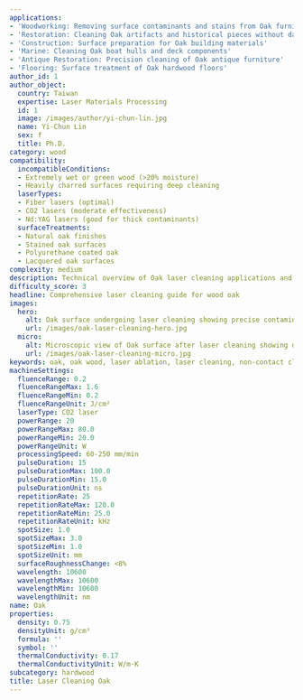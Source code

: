 ```yaml
---
applications:
- 'Woodworking: Removing surface contaminants and stains from Oak furniture'
- 'Restoration: Cleaning Oak artifacts and historical pieces without damage'
- 'Construction: Surface preparation for Oak building materials'
- 'Marine: Cleaning Oak boat hulls and deck components'
- 'Antique Restoration: Precision cleaning of Oak antique furniture'
- 'Flooring: Surface treatment of Oak hardwood floors'
author_id: 1
author_object:
  country: Taiwan
  expertise: Laser Materials Processing
  id: 1
  image: /images/author/yi-chun-lin.jpg
  name: Yi-Chun Lin
  sex: f
  title: Ph.D.
category: wood
compatibility:
  incompatibleConditions:
  - Extremely wet or green wood (>20% moisture)
  - Heavily charred surfaces requiring deep cleaning
  laserTypes:
  - Fiber lasers (optimal)
  - CO2 lasers (moderate effectiveness)
  - Nd:YAG lasers (good for thick contaminants)
  surfaceTreatments:
  - Natural oak finishes
  - Stained oak surfaces
  - Polyurethane coated oak
  - Lacquered oak surfaces
complexity: medium
description: Technical overview of Oak laser cleaning applications and parameters
difficulty_score: 3
headline: Comprehensive laser cleaning guide for wood oak
images:
  hero:
    alt: Oak surface undergoing laser cleaning showing precise contamination removal
    url: /images/oak-laser-cleaning-hero.jpg
  micro:
    alt: Microscopic view of Oak surface after laser cleaning showing detailed surface structure
    url: /images/oak-laser-cleaning-micro.jpg
keywords: oak, oak wood, laser ablation, laser cleaning, non-contact cleaning, woodworking applications, restoration applications
machineSettings:
  fluenceRange: 0.2
  fluenceRangeMax: 1.6
  fluenceRangeMin: 0.2
  fluenceRangeUnit: J/cm²
  laserType: CO2 laser
  powerRange: 20
  powerRangeMax: 80.0
  powerRangeMin: 20.0
  powerRangeUnit: W
  processingSpeed: 60-250 mm/min
  pulseDuration: 15
  pulseDurationMax: 100.0
  pulseDurationMin: 15.0
  pulseDurationUnit: ns
  repetitionRate: 25
  repetitionRateMax: 120.0
  repetitionRateMin: 25.0
  repetitionRateUnit: kHz
  spotSize: 1.0
  spotSizeMax: 3.0
  spotSizeMin: 1.0
  spotSizeUnit: mm
  surfaceRoughnessChange: <8%
  wavelength: 10600
  wavelengthMax: 10600
  wavelengthMin: 10600
  wavelengthUnit: nm
name: Oak
properties:
  density: 0.75
  densityUnit: g/cm³
  formula: ''
  symbol: ''
  thermalConductivity: 0.17
  thermalConductivityUnit: W/m·K
subcategory: hardwood
title: Laser Cleaning Oak
---
```

